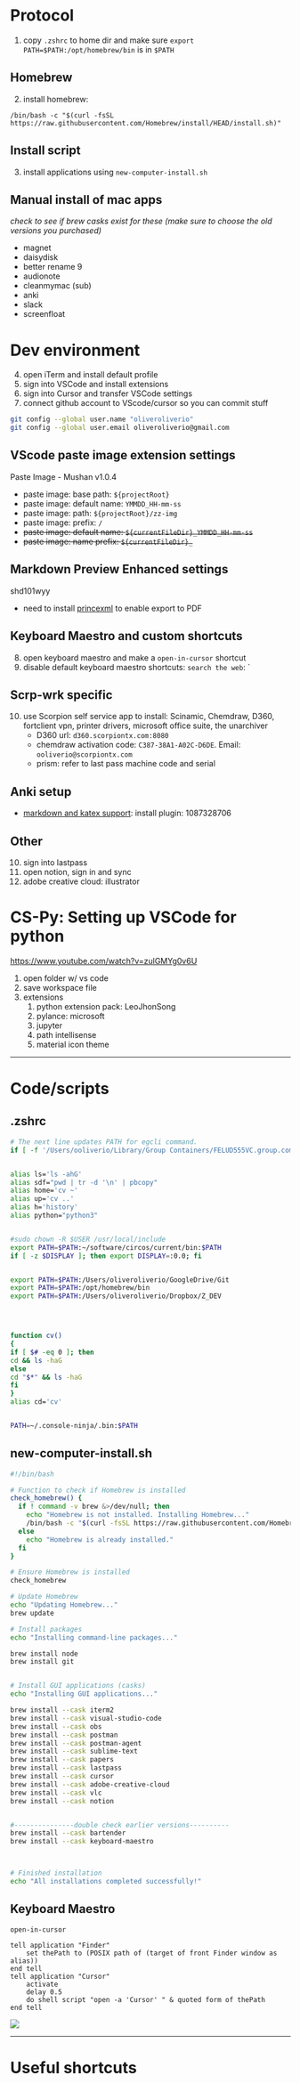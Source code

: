 # Protocol
1. copy `.zshrc` to home dir and make sure `export PATH=$PATH:/opt/homebrew/bin` is in `$PATH`

## Homebrew
2. install homebrew:

```
/bin/bash -c "$(curl -fsSL https://raw.githubusercontent.com/Homebrew/install/HEAD/install.sh)"
```

## Install script
3. install applications using `new-computer-install.sh`

## Manual install of mac apps
*check to see if brew casks exist for these (make sure to choose the old versions you purchased)*

   - magnet
   - daisydisk
   - better rename 9
   - audionote
   - cleanmymac (sub)
   - anki
   - slack
   - screenfloat

# Dev environment
4. open iTerm and install default profile
5. sign into VSCode and install extensions
6. sign into Cursor and transfer VSCode settings
7. connect github account to VScode/cursor so you can commit stuff
```sh
git config --global user.name "oliveroliverio"
git config --global user.email oliveroliverio@gmail.com
```

## VScode paste image extension settings
Paste Image - Mushan v1.0.4
- paste image: base path: `${projectRoot}`
- paste image: default name: `YMMDD_HH-mm-ss`
- paste image: path: `${projectRoot}/zz-img`
- paste image: prefix: `/`
- ~~paste image: default name: `${currentFileDir}_YMMDD_HH-mm-ss`~~
- ~~paste image: name prefix: `${currentFileDir}_`~~


## Markdown Preview Enhanced settings
shd101wyy
- need to install [princexml](https://www.princexml.com/download/15/) to enable export to PDF


## Keyboard Maestro and custom shortcuts
8.  open keyboard maestro and make a `open-in-cursor` shortcut
9.  disable default keyboard maestro shortcuts:  `search the web`: `

## Scrp-wrk specific
10. use Scorpion self service app to install: Scinamic, Chemdraw, D360, fortclient vpn, printer drivers, microsoft office suite, the unarchiver
    - D360 url: `d360.scorpiontx.com:8080`
    - chemdraw activation code: `C387-38A1-A02C-D6DE`.  Email: `ooliverio@scorpiontx.com`
    - prism: refer to last pass machine code and serial

## Anki setup
- [markdown and katex support](https://ankiweb.net/shared/info/1087328706): install plugin: 1087328706

## Other
10. sign into lastpass
11.  open notion, sign in and sync
12. adobe creative cloud: illustrator


# CS-Py: Setting up VSCode for python

https://www.youtube.com/watch?v=zulGMYg0v6U

1. open folder w/ vs code
2. save workspace file
3. extensions
    1. python extension pack: LeoJhonSong
    2. pylance: microsoft
    3. jupyter
    4. path intellisense
    5. material icon theme



---
# Code/scripts

## .zshrc
```bash
# The next line updates PATH for egcli command.
if [ -f '/Users/ooliverio/Library/Group Containers/FELUD555VC.group.com.egnyte.DesktopApp/CLI/egcli.inc' ]; then . '/Users/ooliverio/Library/Group Containers/FELUD555VC.group.com.egnyte.DesktopApp/CLI/egcli.inc'; fi


alias ls='ls -ahG'
alias sdf="pwd | tr -d '\n' | pbcopy"
alias home='cv ~'
alias up='cv ..'
alias h='history'
alias python="python3"


#sudo chown -R $USER /usr/local/include
export PATH=$PATH:~/software/circos/current/bin:$PATH
if [ -z $DISPLAY ]; then export DISPLAY=:0.0; fi


export PATH=$PATH:/Users/oliveroliverio/GoogleDrive/Git
export PATH=$PATH:/opt/homebrew/bin
export PATH=$PATH:/Users/oliveroliverio/Dropbox/Z_DEV




function cv()
{
if [ $# -eq 0 ]; then
cd && ls -haG
else
cd "$*" && ls -haG
fi
}
alias cd='cv'


PATH=~/.console-ninja/.bin:$PATH
```

## new-computer-install.sh
```sh
#!/bin/bash

# Function to check if Homebrew is installed
check_homebrew() {
  if ! command -v brew &>/dev/null; then
    echo "Homebrew is not installed. Installing Homebrew..."
    /bin/bash -c "$(curl -fsSL https://raw.githubusercontent.com/Homebrew/install/HEAD/install.sh)"
  else
    echo "Homebrew is already installed."
  fi
}

# Ensure Homebrew is installed
check_homebrew

# Update Homebrew
echo "Updating Homebrew..."
brew update

# Install packages
echo "Installing command-line packages..."

brew install node
brew install git


# Install GUI applications (casks)
echo "Installing GUI applications..."

brew install --cask iterm2
brew install --cask visual-studio-code
brew install --cask obs
brew install --cask postman
brew install --cask postman-agent
brew install --cask sublime-text
brew install --cask papers
brew install --cask lastpass
brew install --cask cursor
brew install --cask adobe-creative-cloud
brew install --cask vlc
brew install --cask notion


#---------------double check earlier versions----------
brew install --cask bartender
brew install --cask keyboard-maestro



# Finished installation
echo "All installations completed successfully!"


```

## Keyboard Maestro
`open-in-cursor`
```applescript
tell application "Finder"
	set thePath to (POSIX path of (target of front Finder window as alias))
end tell
tell application "Cursor"
	activate
	delay 0.5
	do shell script "open -a 'Cursor' " & quoted form of thePath
end tell

```
![](readme_img/2024-12-05-12-44-00.png)

---
# Useful shortcuts
